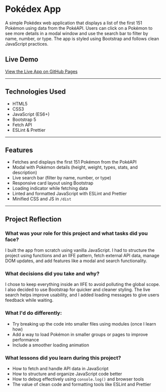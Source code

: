 # Pokédex App

A simple Pokédex web application that displays a list of the first 151 Pokémon using data from the PokéAPI. Users can click on a Pokémon to see more details in a modal window and use the search bar to filter by name, number, or type. The app is styled using Bootstrap and follows clean JavaScript practices.

## Live Demo

[View the Live App on GitHub Pages](https://github.com/Royjysmael/Pokedex-v1//)

---

## Technologies Used

- HTML5
- CSS3
- JavaScript (ES6+)
- Bootstrap 5
- Fetch API
- ESLint & Prettier

---

## Features

- Fetches and displays the first 151 Pokémon from the PokéAPI
- Modal with Pokémon details (height, weight, types, stats, and description)
- Live search bar (filter by name, number, or type)
- Responsive card layout using Bootstrap
- Loading indicator while fetching data
- Linted and formatted JavaScript with ESLint and Prettier
- Minified CSS and JS in `/dist`

---

## Project Reflection

### What was your role for this project and what tasks did you face?

I built the app from scratch using vanilla JavaScript. I had to structure the project using functions and an IIFE pattern, fetch external API data, manage DOM updates, and add features like a modal and search functionality.

### What decisions did you take and why?

I chose to keep everything inside an IIFE to avoid polluting the global scope. I also decided to use Bootstrap for quicker and cleaner styling. The live search helps improve usability, and I added loading messages to give users feedback while waiting.

### What I'd do differently:

- Try breaking up the code into smaller files using modules (once I learn how)
- Add a way to load Pokémon in smaller groups or pages to improve performance
- Include a smoother loading animation

### What lessons did you learn during this project?

- How to fetch and handle API data in JavaScript
- How to structure and organize JavaScript code better
- How to debug effectively using `console.log()` and browser tools
- The value of clean code and formatting tools like ESLint and Prettier
